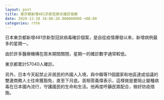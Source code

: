 ```yaml
---
layout: post
title: 東京都新增481宗新型肺炎確診個案
date: 2020-12-28 16:06:20.000000000 +08:00
categories: rthk
---
```


日本東京都新增481宗新型冠狀病毒確診個案，是自從疫情爆發以來，新增病例最多的星期一。

由於許多醫療機構在周末期間關閉，星期一的確診數字通常較低。

東京都累計57040人確診。

另外，日本今天起禁止非居民的外國人入境，與中韓等11個國家和地區達成協議的雙邊商務人士往來獲豁免，直至下月底。首相菅義偉表示，這樣做是要阻止變種病毒在日本國內流行，守護國民的生命和生活。他再度呼籲民眾配合，做好防疫措施。
